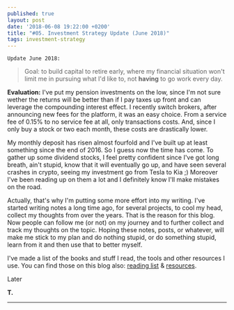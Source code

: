 ```yaml
---
published: true
layout: post
date: '2018-06-08 19:22:00 +0200'
title: "#05. Investment Strategy Update (June 2018)"
tags: investment-strategy
---
```


`Update June 2018:`

>Goal: to build capital to retire early, where my financial situation won't limit me in pursuing what I'd like to, not **having** to go work every day.

**Evaluation:** I've put my pension investments on the low, since I'm not sure wether the returns will be better than if I pay taxes up front and can leverage the compounding interest effect. I recently switch brokers, after announcing new fees for the platform, it was an easy choice. From a service fee of 0.15% to no service fee at all, only transactions costs. And, since I only buy a stock or two each month, these costs are drastically lower. 

My monthly deposit has risen almost fourfold and I've built up at least something since the end of 2016. So I guess now the time has come. To gather up some dividend stocks, I feel pretty confident since I've got long breath, ain't stupid, know that it will eventually go up, and have seen several crashes in crypto, seeing my investment go from Tesla to Kia ;) Moreover I've been reading up on them a lot and I definitely know I'll make mistakes on the road.

Actually, that's why I'm putting some more effort into my writing. I've started writing notes a long time ago, for several projects, to cool my head, collect my thoughts from over the years. That is the reason for this blog. Now people can follow me (or not) on my journey and to further collect and track my thoughts on the topic. Hoping these notes, posts, or whatever, will make me stick to my plan and do nothing stupid, or do something stupid, learn from it and then use that to better myself.

I've made a list of the books and stuff I read, the tools and other resources I use. You can find those on this blog also: [reading list](https://dividendnerd.github.io/reading-list) & [resources](https://dividendnerd.github.io/resources).

Later

**T.**

---
